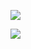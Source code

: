 ![](https://github-readme-stats.vercel.app/api?username=zcericola&show_icons=true&count_private=true)

![](https://github-readme-stats.vercel.app/api/top-langs/?username=zcericola&layout=compact)

<!--
**zcericola/zcericola** is a ✨ _special_ ✨ repository because its `README.md` (this file) appears on your GitHub profile.

Here are some ideas to get you started:

- 🔭 I’m currently working on ...
- 🌱 I’m currently learning ...
- 👯 I’m looking to collaborate on ...
- 🤔 I’m looking for help with ...
- 💬 Ask me about ...
- 📫 How to reach me: ...
- 😄 Pronouns: ...
- ⚡ Fun fact: ...
-->
